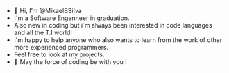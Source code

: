 - 👋 Hi, I’m @MikaelBSilva
- I´m a Software Engenneer in graduation.
- Also new in coding but i´m always been interested in code languages and all the T.I world!
- I'm happy to help anyone who also wants to learn from the work of other more experienced programmers.
- Feel free to look at my projects. 
- 🤚 May the force of coding be with you ! 



<!---
MikaelBSilva/MikaelBSilva is a ✨ special ✨ repository because its `README.md` (this file) appears on your GitHub profile.
You can click the Preview link to take a look at your changes.
--->
